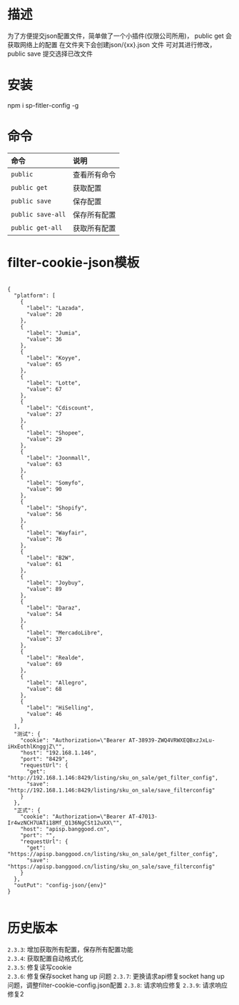 <!--
 * @Author: wuxunyu
 * @Date: 2020-05-30 10:13:09
 * @LastEditTime: 2020-11-13
--> 
# 描述
为了方便提交json配置文件，简单做了一个小插件(仅限公司所用)，
public get 会获取网络上的配置 在文件夹下会创建json/{xx}.json 文件
可对其进行修改，public save 提交选择已改文件
# 安装
npm i sp-fitler-config -g
# 命令
| 命令 | 说明 |
| :--- | :--- |
| `public` | 查看所有命令 |
| `public get` | 获取配置 |
| `public save` | 保存配置 |
| `public save-all` | 保存所有配置 |
| `public get-all` | 获取所有配置 |
# filter-cookie-json模板
<pre>
    <code>
{
  "platform": [
    {
      "label": "Lazada",
      "value": 20
    },
    {
      "label": "Jumia",
      "value": 36
    },
    {
      "label": "Koyye",
      "value": 65
    },
    {
      "label": "Lotte",
      "value": 67
    },
    {
      "label": "Cdiscount",
      "value": 27
    },
    {
      "label": "Shopee",
      "value": 29
    },
    {
      "label": "Joonmall",
      "value": 63
    },
    {
      "label": "Somyfo",
      "value": 90
    },
    {
      "label": "Shopify",
      "value": 56
    },
    {
      "label": "Wayfair",
      "value": 76
    },
    {
      "label": "B2W",
      "value": 61
    },
    {
      "label": "Joybuy",
      "value": 89
    },
    {
      "label": "Daraz",
      "value": 54
    },
    {
      "label": "MercadoLibre",
      "value": 37
    },
    {
      "label": "Realde",
      "value": 69
    },
    {
      "label": "Allegro",
      "value": 68
    },
    {
      "label": "HiSelling",
      "value": 46
    }
  ],
  "测试": {
    "cookie": "Authorization=\"Bearer AT-38939-ZWQ4VRWXEQBxzJxLu-iHxEothlKnggjZ\"",
    "host": "192.168.1.146",
    "port": "8429",
    "requestUrl": {
      "get": "http://192.168.1.146:8429/listing/sku_on_sale/get_filter_config",
      "save": "http://192.168.1.146:8429/listing/sku_on_sale/save_filterconfig"
    }
  },
  "正式": {
    "cookie": "Authorization=\"Bearer AT-47013-Ir4wzNCH7UATi18Mf_Q136NgCSt12uXX\"",
    "host": "apisp.banggood.cn",
    "port": "",
    "requestUrl": {
      "get": "https://apisp.banggood.cn/listing/sku_on_sale/get_filter_config",
      "save": "https://apisp.banggood.cn/listing/sku_on_sale/save_filterconfig"
    }
  },
  "outPut": "config-json/{env}"
}
    </code>
</pre>

# 历史版本
`2.3.3`: 增加获取所有配置，保存所有配置功能  
`2.3.4`: 获取配置自动格式化  
`2.3.5`: 修复读写cookie  
`2.3.6`: 修复保存socket hang up 问题
`2.3.7`: 更换请求api修复socket hang up 问题，调整filter-cookie-config.json配置
`2.3.8`: 请求响应修复
`2.3.9`: 请求响应修复2